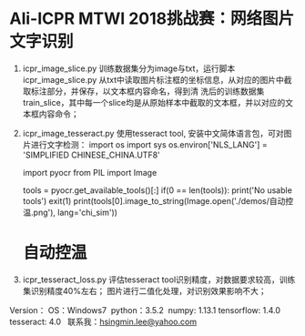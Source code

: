 # Ali-ICPR MTWI 2018挑战赛：网络图片文字识别

1. icpr_image_slice.py
    训练数据集分为image与txt，运行脚本icpr_image_slice.py 从txt中读取图片标注框的坐标信息，从对应的图片中截取标注部分，并保存，以文本框内容命名，得到清
    洗后的训练数据集train_slice，其中每一个slice均是从原始样本中截取的文本框，并以对应的文本框内容命令；

2. icpr_image_tesseract.py
    使用tesseract tool, 安装中文简体语言包，可对图片进行文字检测：
	import os
	import sys
	os.environ['NLS_LANG'] = 'SIMPLIFIED CHINESE_CHINA.UTF8'
	
	import pyocr
	from PIL import Image
	
	tools = pyocr.get_available_tools()[:]
	if(0 == len(tools)):
		print('No usable tools')
		exit(1)
	print(tools[0].image_to_string(Image.open('./demos/自动控温.png'), lang='chi_sim'))
	# 自动控温

3. icpr_tesseract_loss.py
    评估tesseract tool识别精度，对数据要求较高，训练集识别精度40%左右；
    图片进行二值化处理，对识别效果影响不大；

Version：
  OS：Windows7
  python：3.5.2
  numpy: 1.13.1
  tensorflow: 1.4.0
  tesseract: 4.0
  
联系我：hsingmin.lee@yahoo.com

